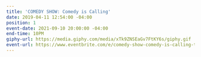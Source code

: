 ```yaml
---
title: 'COMEDY SHOW: Comedy is Calling'
date: 2019-04-11 12:54:00 -04:00
position: 1
event-date: 2021-09-10 20:00:00 -04:00
end-time: 10PM
giphy-url: https://media.giphy.com/media/xTk9ZNSEaGv7FtKY6s/giphy.gif
event-url: https://www.eventbrite.com/e/comedy-show-comedy-is-calling-tickets-169687486841
---
```


